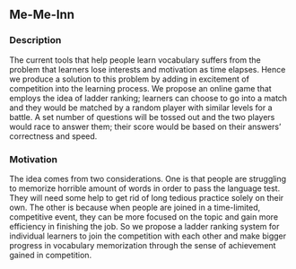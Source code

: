 ## Me-Me-Inn

### Description

The current tools that help people learn vocabulary suffers from the problem that learners lose interests and motivation as time elapses. Hence we produce a solution to this problem by adding in excitement of competition into the learning process. We propose an online game that employs the idea of ladder ranking; learners can choose to go into a match and they would be matched by a random player with similar levels for a battle. A set number of questions will be tossed out and the two players would race to answer them; their score would be based on their answers’ correctness and speed.

### Motivation

The idea comes from two considerations. One is that people are struggling to memorize horrible amount of words in order to pass the language test. They will need some help to get rid of long tedious practice solely on their own. The other is because when people are joined in a time-limited, competitive event, they can be more focused on the topic and gain more efficiency in finishing the job. So we propose a ladder ranking system for individual learners to join the competition with each other and make bigger progress in vocabulary memorization through the sense of achievement gained in competition.
